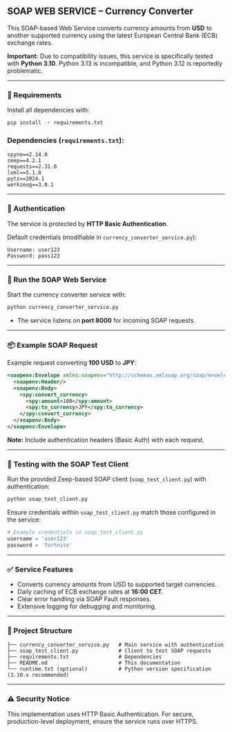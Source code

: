## SOAP WEB SERVICE – Currency Converter

This SOAP-based Web Service converts currency amounts from **USD** to another supported currency using the latest European Central Bank (ECB) exchange rates.

**Important:** Due to compatibility issues, this service is specifically tested with **Python 3.10**. Python 3.13 is incompatible, and Python 3.12 is reportedly problematic.

---

### 🔧 Requirements

Install all dependencies with:

```bash
pip install -r requirements.txt
```

### Dependencies (`requirements.txt`):

```
spyne==2.14.0
zeep==4.2.1
requests==2.31.0
lxml==5.1.0
pytz==2024.1
werkzeug==3.0.1
```

---

### 🔐 Authentication

The service is protected by **HTTP Basic Authentication**.

Default credentials (modifiable in `currency_converter_service.py`):

```
Username: user123
Password: pass123
```

---

### 🚀 Run the SOAP Web Service

Start the currency converter service with:

```bash
python currency_converter_service.py
```

- The service listens on **port 8000** for incoming SOAP requests.

---

### 📦 Example SOAP Request

Example request converting **100 USD** to **JPY**:

```xml
<soapenv:Envelope xmlns:soapenv="http://schemas.xmlsoap.org/soap/envelope/" xmlns:spy="spyne.examples.currency">
  <soapenv:Header/>
  <soapenv:Body>
    <spy:convert_currency>
      <spy:amount>100</spy:amount>
      <spy:to_currency>JPY</spy:to_currency>
    </spy:convert_currency>
  </soapenv:Body>
</soapenv:Envelope>
```

**Note:** Include authentication headers (Basic Auth) with each request.

---

### 🧪 Testing with the SOAP Test Client

Run the provided Zeep-based SOAP client (`soap_test_client.py`) with authentication:

```bash
python soap_test_client.py
```

Ensure credentials within `soap_test_client.py` match those configured in the service:

```python
# Example credentials in soap_test_client.py
username = 'user123'
password = 'fortnite'
```

---

### ✅ Service Features

- Converts currency amounts from USD to supported target currencies.
- Daily caching of ECB exchange rates at **16:00 CET**.
- Clear error handling via SOAP Fault responses.
- Extensive logging for debugging and monitoring.

---

### 📁 Project Structure

```
├── currency_converter_service.py   # Main service with authentication
├── soap_test_client.py             # Client to test SOAP requests
├── requirements.txt                # Dependencies
├── README.md                       # This documentation
└── runtime.txt (optional)          # Python version specification (3.10.x recommended)
```

---

### ⚠️ Security Notice

This implementation uses HTTP Basic Authentication. For secure, production-level deployment, ensure the service runs over HTTPS.
